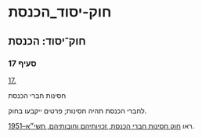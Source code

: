 # חוק-יסוד_הכנסת

## חוק־יסוד: הכנסת

### סעיף 17

[17.](https://he.wikisource.org/wiki/%D7%97%D7%95%D7%A7-%D7%99%D7%A1%D7%95%D7%93:_%D7%94%D7%9B%D7%A0%D7%A1%D7%AA#%D7%A1%D7%A2%D7%99%D7%A3_17)

חסינות חברי הכנסת

לחברי הכנסת תהיה חסינות; פרטים ייקבעו בחוק.

ראו [חוק חסינות חברי הכנסת, זכויותיהם וחובותיהם, תשי״א–1951](https://he.wikisource.org/wiki/%D7%97%D7%95%D7%A7_%D7%97%D7%A1%D7%99%D7%A0%D7%95%D7%AA_%D7%97%D7%91%D7%A8%D7%99_%D7%94%D7%9B%D7%A0%D7%A1%D7%AA,_%D7%96%D7%9B%D7%95%D7%99%D7%95%D7%AA%D7%99%D7%94%D7%9D_%D7%95%D7%97%D7%95%D7%91%D7%95%D7%AA%D7%99%D7%94%D7%9D "חוק חסינות חברי הכנסת, זכויותיהם וחובותיהם").